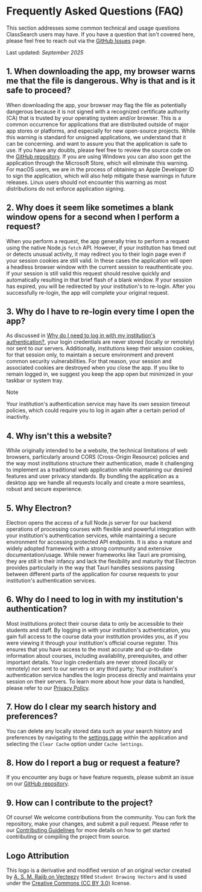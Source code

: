# Frequently Asked Questions (FAQ)

This section addresses some common technical and usage questions ClassSearch users may have. If you have a question that isn't covered here, please feel free to reach out via the [GitHub Issues](https://github.com/Brian-Kwong/CSUClassSearch/issues) page.

Last updated: _September 2025_

## 1. When downloading the app, my browser warns me that the file is dangerous. Why is that and is it safe to proceed?

When downloading the app, your browser may flag the file as potentially dangerous because it is not signed with a recognized certificate authority (CA) that is trusted by your operating system and/or browser. This is a common occurrence for applications that are distributed outside of major app stores or platforms, and especially for new open-source projects. While this warning is standard for unsigned applications, we understand that it can be concerning. and want to assure you that the application is safe to use. If you have any doubts, please feel free to review the source code on the [GitHub repository](https://github.com/Brian-Kwong/CSUClassSearch). If you are using Windows you can also soon get the application through the Microsoft Store, which will eliminate this warning. For macOS users, we are in the process of obtaining an Apple Developer ID to sign the application, which will also help mitigate these warnings in future releases. Linux users should not encounter this warning as most distributions do not enforce application signing.

## 2. Why does it seem like sometimes a blank window opens for a second when I perform a request?

When you perform a request, the app generally tries to perform a request using the native Node.js `fetch` API. However, if your institution has timed out or detects unusual activity, it may redirect you to their login page even if your session cookies are still valid. In these cases the application will open a headless browser window with the current session to reauthenticate you. If your session is still valid this request should resolve quickly and automatically resulting in that brief flash of a blank window. If your session has expired, you will be redirected by your institution's to re-login. After you successfully re-login, the app will complete your original request.

## 3. Why do I have to re-login every time I open the app?

As discussed in [Why do I need to log in with my institution's authentication?](#_6-why-do-i-need-to-log-in-with-my-institution-s-authentication), your login credentials are never stored (locally or remotely) nor sent to our servers. Additionally, institutions keep their session cookies, for that session only, to maintain a secure environment and prevent common security vulnerabilities. For that reason, your session and associated cookies are destroyed when you close the app. If you like to remain logged in, we suggest you keep the app open but minimized in your taskbar or system tray.

> [!NOTE]
> Your institution's authentication service may have its own session timeout policies, which could require you to log in again after a certain period of inactivity.

## 4. Why isn't this a website?

While originally intended to be a website, the technical limitations of web browsers, particularly around CORS (Cross-Origin Resource) policies and the way most institutions structure their authentication, made it challenging to implement as a traditional web application while maintaining our desired features and user privacy standards. By bundling the application as a desktop app we handle all requests locally and create a more seamless, robust and secure experience.

## 5. Why Electron?

Electron opens the access of a full Node.js server for our backend operations of processing courses with flexible and powerful integration with your institution's authentication services, while maintaining a secure environment for accessing protected API endpoints. It is also a mature and widely adopted framework with a strong community and extensive documentation/usage. While newer frameworks like Tauri are promising, they are still in their infancy and lack the flexibility and maturity that Electron provides particularly in the way that Tauri handles sessions passing between different parts of the application for course requests to your institution's authentication services.

## 6. Why do I need to log in with my institution's authentication?

Most institutions protect their course data to only be accessible to their students and staff. By logging in with your institution's authentication, you gain full access to the course data your institution provides you, as if you were viewing it through your institution's official course register. This ensures that you have access to the most accurate and up-to-date information about courses, including availability, prerequisites, and other important details. Your login credentials are never stored (locally or remotely) nor sent to our servers or any third party; Your institution's authentication service handles the login process directly and maintains your session on their servers. To learn more about how your data is handled, please refer to our [Privacy Policy](/privacy-policy).

## 7. How do I clear my search history and preferences?

You can delete any locally stored data such as your search history and preferences by navigating to the [settings page](./settings.md) within the application and selecting the `Clear Cache` option under `Cache Settings`.

## 8. How do I report a bug or request a feature?

If you encounter any bugs or have feature requests, please submit an issue on our [GitHub repository](https://github.com/Brian-Kwong/CSUClassSearch/issues).

## 9. How can I contribute to the project?

Of course! We welcome contributions from the community. You can fork the repository, make your changes, and submit a pull request. Please refer to our [Contributing Guidelines](./contributing.md) for more details on how to get started contributing or compiling the project from source.

## Logo Attribution

This logo is a derivative and modified version of an original vector created by [A. S. M. Rajib on Vecteezy](https://www.vecteezy.com/free-vector/student-drawing) titled `Student Drawing Vectors` and is used under the [Creative Commons (CC BY 3.0)](https://creativecommons.org/licenses/by/3.0/) license.

